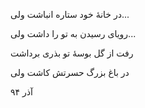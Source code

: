 <!-- 
.. title: رویای رسیدن به تو
.. slug: royaye-residan-be-to
.. date: 2015-11-30 23:14:45 UTC
.. tags: رباعی
.. category:
.. link: 
.. description: 
.. type: text
-->

در خانهٔ خود ستاره انباشت ولی...

رویای رسیدن به تو را داشت ولی...

رفت از گل بوسهٔ تو بذری برداشت

در باغ بزرگ حسرتش کاشت ولی

آذر ۹۴


